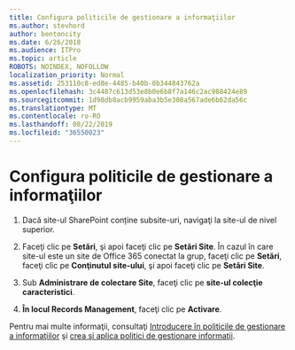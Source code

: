 ```yaml
---
title: Configura politicile de gestionare a informaţiilor
ms.author: stevhord
author: bentoncity
ms.date: 6/26/2018
ms.audience: ITPro
ms.topic: article
ROBOTS: NOINDEX, NOFOLLOW
localization_priority: Normal
ms.assetid: 253110c8-ed8e-4485-b40b-0b344843762a
ms.openlocfilehash: 3c4487c613d53e8b0e6b8f7a146c2ac988424e89
ms.sourcegitcommit: 1d98db8acb9959aba3b5e308a567ade6b62da56c
ms.translationtype: MT
ms.contentlocale: ro-RO
ms.lasthandoff: 08/22/2019
ms.locfileid: "36550023"
---
```

# <a name="set-up-information-management-policies"></a>Configura politicile de gestionare a informaţiilor

1. Dacă site-ul SharePoint conține subsite-uri, navigaţi la site-ul de nivel superior.
    
2. Faceţi clic pe **Setări**, şi apoi faceţi clic pe **Setări Site**. În cazul în care site-ul este un site de Office 365 conectat la grup, faceţi clic pe **Setări**, faceţi clic pe **Conţinutul site-ului**, şi apoi faceţi clic pe **Setări Site**.
    
3. Sub **Administrare de colectare Site**, faceţi clic pe **site-ul colecţie caracteristici**.
    
4. **În locul Records Management**, faceţi clic pe **Activare**.
    
Pentru mai multe informaţii, consultaţi [Introducere în politicile de gestionare a informaţiilor](https://go.microsoft.com/fwlink/?linkid=404239) şi [crea şi aplica politici de gestionare informaţii](https://go.microsoft.com/fwlink/?linkid=2003916).
  


